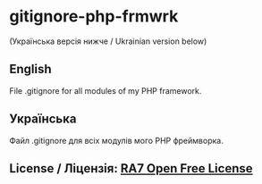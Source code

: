 # gitignore-php-frmwrk
(Українська версія нижче / Ukrainian version below)

## English
File .gitignore for all modules of my PHP framework.

## Українська
Файл .gitignore для всіх модулів мого PHP фреймворка.

## License / Ліцензія: [RA7 Open Free License](https://ra7.iuid.cc/license)